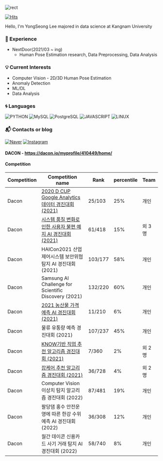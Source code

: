 ![rect](https://capsule-render.vercel.app/api?type=rect&color=gradient&text=%20%20want%20%20&fontAlign=30&fontSize=30&textBg=true&desc=DataScientist&descAlign=60&descAlignY=50)


[![Hits](https://hits.seeyoufarm.com/api/count/incr/badge.svg?url=https%3A%2F%2Fgithub.com%2FYongSeongLee25&count_bg=%2379C83D&title_bg=%23555555&icon=&icon_color=%23E7E7E7&title=hits&edge_flat=false)](https://hits.seeyoufarm.com)

Hello, I'm YongSeong Lee
majored in data science at Kangnam University

### :wave: Experience
- NextDoor(2021/03 ~ ing)
  - Human Pose Estimation research, Data Preprocessing, Data Analysis

### :bulb: Current Interests
- Computer Vision - 2D/3D Human Pose Estimation
- Anomaly Detection
- ML/DL
- Data Analysis


### :cyclone: Languages
![PYTHON](https://img.shields.io/badge/PYTHON-%E2%98%85%E2%98%85%E2%98%85%E2%98%86%E2%98%86-0696D7?style=plastic&logo=Python&logoColor=white)
![MySQL](https://img.shields.io/badge/MySQL-%E2%98%85%E2%98%85%E2%98%85%E2%98%86%E2%98%86-4479A1?style=plastic&logo=MySQL&logoColor=white)
![PostgreSQL](https://img.shields.io/badge/PostgreSQL-%E2%98%85%E2%98%85%E2%98%85%E2%98%86%E2%98%86-543DE0?style=plastic&logo=PostgreSQL&logoColor=white)
![JAVASCRIPT](https://img.shields.io/badge/JAVASCRIPT-%E2%98%85%E2%98%85%E2%98%85%E2%98%86%E2%98%86-F7DF1E?style=plastic&logo=JavaScript&logoColor=white)
![LINUX](https://img.shields.io/badge/Linux-%E2%98%85%E2%98%85%E2%98%85%E2%98%86%E2%98%86-FCC6247?style=plastic&logo=Linux&logoColor=white)

### :mailbox_with_mail: Contacts or blog

[![Naver](https://img.shields.io/badge/Naver-03C75A?style=flat-square&logo=Naver&logoColor=white&link=mailto:leeyongseong1996@naver.com)](mailto:leeyongseong1996@naver.com)
[![Instagram](https://img.shields.io/badge/Instagram-E4405F?style=flat-square&logo=Instagram&logoColor=white&link=https://www.instagram.com/id_castle_list/?hl=ko)](https://www.instagram.com/id_castle_list/?hl=ko)

#### DACON - https://dacon.io/myprofile/410449/home/

#### Competition
  |Competition|Competition name|Rank|percentile|Team|
  |---|------|----|----|----|
  |Dacon|[2020 D CUP Google Analytics 데이터 경진대회 (2021)](https://github.com/deeprine/DACON_daconcup)|25/103|25%|개인|
  |Dacon|[시스템 품질 변화로 인한 사용자 불편 예지 AI 경진대회 (2021)](https://github.com/deeprine/DACON_LG)|61/418|15%|외 3명|
  |Dacon|HAICon2021 산업제어시스템 보안위협 탐지 AI 경진대회 (2021)|103/177|58%|개인|
  |Dacon|Samsung AI Challenge for Scientific Discovery (2021)|132/220|60%|개인|
  |Dacon|[2021 농산물 가격예측 AI 경진대회 (2021)](https://github.com/deeprine/DACON_agricultural_products)|11/210|6%|개인|
  |Dacon|물류 유통량 예측 경진대회 (2021)|107/237|45%|개인|
  |Dacon|[KNOW기반 직업 추천 알고리즘 경진대회 (2021)](https://github.com/deeprine/DACON_KNOW-based-job-recommendation)|7/360|2%|외 2명|
  |Dacon|[잡케어 추천 알고리즘 경진대회 (2021)](https://github.com/deeprine/DACON_JopCare)|36/728|4%|외 2명|
  |Dacon|Computer Vision 이상치 탐지 알고리즘 경진대회 (2022)|87/481|19%|개인|
  |Dacon|팔당댐 홍수 안전운영에 따른 한강 수위예측 AI 경진대회 (2022)|36/308|12%|개인|
  |Dacon|월간 데이콘 신용카드 사기 거래 탐지 AI 경진대회 (2022)|58/740|8%|개인|
